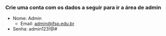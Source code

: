 ### Crie uma conta com os dados a seguir para ir a área de admin

  - Nome: Admin
 	- Email: admin@ifsp.edu.br
  - Senha: admin123!@#